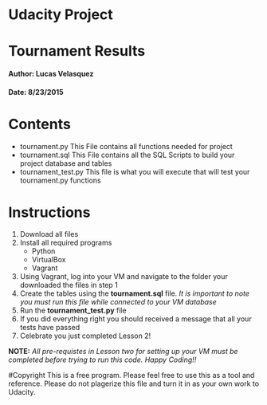 # Udacity Project 
# Tournament Results
#### Author: Lucas Velasquez
#### Date: 8/23/2015

# Contents
* tournament.py					This File contains all functions needed for project
* tournament.sql				This File contains all the SQL Scripts to build your project database and tables
* tournament_test.py			This file is what you will execute that will test your tournament.py functions


# Instructions
1. Download all files
2. Install all required programs
	* Python
	* VirtualBox
	* Vagrant
4. Using Vagrant, log into your VM and navigate to the folder your downloaded the files in step 1
5. Create the tables using the **tournament.sql** file.  *It is important to note you must run this file while connected to your VM database*
6. Run the **tournament_test.py** file 
7. If you did everything right you should received a message that all your tests have passed
8. Celebrate you just completed Lesson 2!

**NOTE:** *All pre-requistes in Lesson two for setting up your VM must be completed before trying to run this code.  Happy Coding!!*

#Copyright
This is a free program.  Please feel free to use this as a tool and reference.  Please do not plagerize this file and turn it in as
your own work to Udacity.
